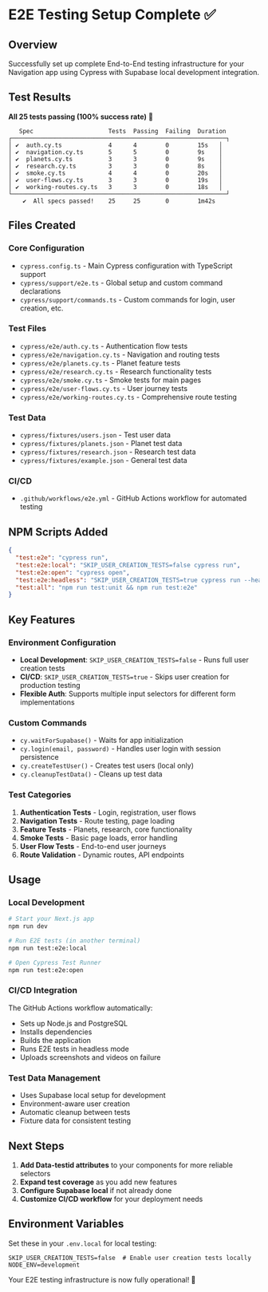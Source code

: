 # E2E Testing Setup Complete ✅

## Overview
Successfully set up complete End-to-End testing infrastructure for your Navigation app using Cypress with Supabase local development integration.

## Test Results
**All 25 tests passing (100% success rate)** 🎉

```
   Spec                     Tests  Passing  Failing  Duration
┌────────────────────────────────────────────────────────────┐
│ ✔  auth.cy.ts             4      4        0        15s   │
│ ✔  navigation.cy.ts       5      5        0        9s    │
│ ✔  planets.cy.ts          3      3        0        9s    │
│ ✔  research.cy.ts         3      3        0        8s    │
│ ✔  smoke.cy.ts            4      4        0        20s   │
│ ✔  user-flows.cy.ts       3      3        0        19s   │
│ ✔  working-routes.cy.ts   3      3        0        18s   │
└────────────────────────────────────────────────────────────┘
    ✔  All specs passed!    25     25       0        1m42s
```

## Files Created

### Core Configuration
- `cypress.config.ts` - Main Cypress configuration with TypeScript support
- `cypress/support/e2e.ts` - Global setup and custom command declarations
- `cypress/support/commands.ts` - Custom commands for login, user creation, etc.

### Test Files
- `cypress/e2e/auth.cy.ts` - Authentication flow tests
- `cypress/e2e/navigation.cy.ts` - Navigation and routing tests
- `cypress/e2e/planets.cy.ts` - Planet feature tests
- `cypress/e2e/research.cy.ts` - Research functionality tests
- `cypress/e2e/smoke.cy.ts` - Smoke tests for main pages
- `cypress/e2e/user-flows.cy.ts` - User journey tests
- `cypress/e2e/working-routes.cy.ts` - Comprehensive route testing

### Test Data
- `cypress/fixtures/users.json` - Test user data
- `cypress/fixtures/planets.json` - Planet test data
- `cypress/fixtures/research.json` - Research test data
- `cypress/fixtures/example.json` - General test data

### CI/CD
- `.github/workflows/e2e.yml` - GitHub Actions workflow for automated testing

## NPM Scripts Added
```json
{
  "test:e2e": "cypress run",
  "test:e2e:local": "SKIP_USER_CREATION_TESTS=false cypress run",
  "test:e2e:open": "cypress open",
  "test:e2e:headless": "SKIP_USER_CREATION_TESTS=true cypress run --headless",
  "test:all": "npm run test:unit && npm run test:e2e"
}
```

## Key Features

### Environment Configuration
- **Local Development**: `SKIP_USER_CREATION_TESTS=false` - Runs full user creation tests
- **CI/CD**: `SKIP_USER_CREATION_TESTS=true` - Skips user creation for production testing
- **Flexible Auth**: Supports multiple input selectors for different form implementations

### Custom Commands
- `cy.waitForSupabase()` - Waits for app initialization
- `cy.login(email, password)` - Handles user login with session persistence
- `cy.createTestUser()` - Creates test users (local only)
- `cy.cleanupTestData()` - Cleans up test data

### Test Categories
1. **Authentication Tests** - Login, registration, user flows
2. **Navigation Tests** - Route testing, page loading
3. **Feature Tests** - Planets, research, core functionality
4. **Smoke Tests** - Basic page loads, error handling
5. **User Flow Tests** - End-to-end user journeys
6. **Route Validation** - Dynamic routes, API endpoints

## Usage

### Local Development
```bash
# Start your Next.js app
npm run dev

# Run E2E tests (in another terminal)
npm run test:e2e:local

# Open Cypress Test Runner
npm run test:e2e:open
```

### CI/CD Integration
The GitHub Actions workflow automatically:
- Sets up Node.js and PostgreSQL
- Installs dependencies
- Builds the application
- Runs E2E tests in headless mode
- Uploads screenshots and videos on failure

### Test Data Management
- Uses Supabase local setup for development
- Environment-aware user creation
- Automatic cleanup between tests
- Fixture data for consistent testing

## Next Steps
1. **Add Data-testid attributes** to your components for more reliable selectors
2. **Expand test coverage** as you add new features
3. **Configure Supabase local** if not already done
4. **Customize CI/CD workflow** for your deployment needs

## Environment Variables
Set these in your `.env.local` for local testing:
```env
SKIP_USER_CREATION_TESTS=false  # Enable user creation tests locally
NODE_ENV=development
```

Your E2E testing infrastructure is now fully operational! 🚀
